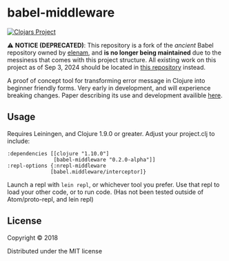 # babel-middleware

[![Clojars Project](https://img.shields.io/clojars/v/babel-middleware.svg)](https://clojars.org/babel-middleware)

:warning: **NOTICE (DEPRECATED)**: This repository is a fork of the *ancient* Babel repository owned by [elenam](https://github.com/elenam), and **is no longer being maintained** due to the messiness that comes with this project structure. All existing work on this project as of Sep 3, 2024 should be located in [this repository](https://github.com/Clojure-Intro-Course/babel) instead.

A proof of concept tool for transforming error message in Clojure into beginner friendly forms.
Very early in development, and will experience breaking changes.
Paper describing its use and development availible [here](https://github.com/Clojure-Intro-Course/mics2018demo/blob/master/mics2018.pdf "MICS Paper").

## Usage
Requires Leiningen, and Clojure 1.9.0 or greater.
Adjust your project.clj to include:
```
:dependencies [[clojure "1.10.0"]
               [babel-middleware "0.2.0-alpha"]]
:repl-options {:nrepl-middleware
              [babel.middleware/interceptor]}
```            
Launch a repl with ```lein repl```, or whichever tool you prefer. Use that repl to load your other code, or to run code.
(Has not been tested outside of Atom/proto-repl, and lein repl)


## License

Copyright © 2018

Distributed under the MIT license
